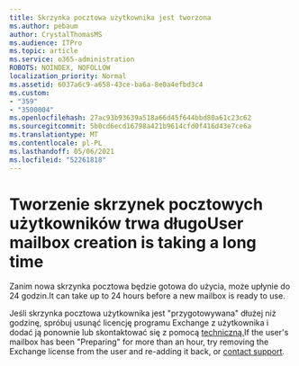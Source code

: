 ```yaml
---
title: Skrzynka pocztowa użytkownika jest tworzona
ms.author: pebaum
author: CrystalThomasMS
ms.audience: ITPro
ms.topic: article
ms.service: o365-administration
ROBOTS: NOINDEX, NOFOLLOW
localization_priority: Normal
ms.assetid: 6037a6c9-a658-43ce-ba6a-8e0a4efbd3c4
ms.custom:
- "359"
- "3500004"
ms.openlocfilehash: 27ac93b93639a518a66d45f644bbd80a61c23c62
ms.sourcegitcommit: 5b0cd6ecd16798a421b9614cfd0f416d43e7ce6a
ms.translationtype: MT
ms.contentlocale: pl-PL
ms.lasthandoff: 05/06/2021
ms.locfileid: "52261818"
---
```

# <a name="user-mailbox-creation-is-taking-a-long-time"></a><span data-ttu-id="93bdd-102">Tworzenie skrzynek pocztowych użytkowników trwa długo</span><span class="sxs-lookup"><span data-stu-id="93bdd-102">User mailbox creation is taking a long time</span></span>

<span data-ttu-id="93bdd-103">Zanim nowa skrzynka pocztowa będzie gotowa do użycia, może upłynie do 24 godzin.</span><span class="sxs-lookup"><span data-stu-id="93bdd-103">It can take up to 24 hours before a new mailbox is ready to use.</span></span>
  
<span data-ttu-id="93bdd-104">Jeśli skrzynka pocztowa użytkownika jest "przygotowywana" dłużej niż godzinę, spróbuj usunąć licencję programu Exchange z użytkownika i dodać ją ponownie lub skontaktować się z pomocą [techniczną.](/microsoft-365/admin/contact-support-for-business-products?tabs=online)</span><span class="sxs-lookup"><span data-stu-id="93bdd-104">If the user's mailbox has been "Preparing" for more than an hour, try removing the Exchange license from the user and re-adding it back, or [contact support](/microsoft-365/admin/contact-support-for-business-products?tabs=online).</span></span>
